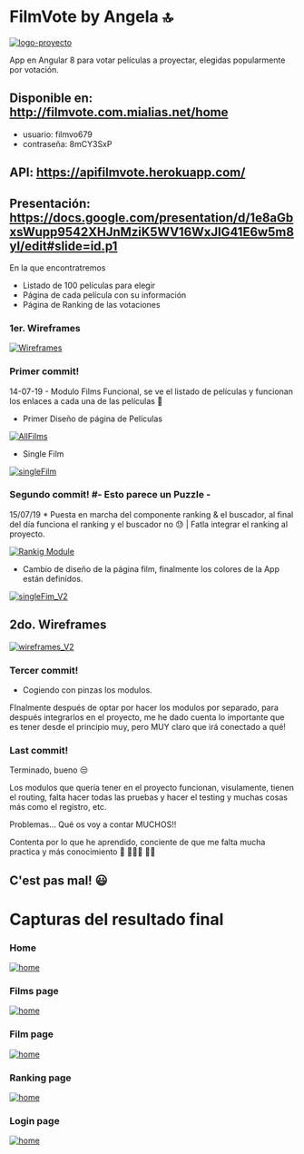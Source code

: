 # FilmVote by Angela 🔝

[![logo-proyecto](https://imgur.com/bbISOvd.jpg)](https://imgur.com/bbISOvd.jpg)

App en Angular 8 para votar películas a proyectar, elegidas popularmente por votación.

## Disponible en: http://filmvote.com.mialias.net/home
  * usuario: filmvo679 
  * contraseña: 8mCY3SxP
  
## API: https://apifilmvote.herokuapp.com/

## Presentación: https://docs.google.com/presentation/d/1e8aGbxsWupp9542XHJnMziK5WV16WxJlG41E6w5m8yI/edit#slide=id.p1


En la que encontratremos

  - Listado de 100 películas para elegir
  - Página de cada película con su información
  - Página de Ranking de las votaciones

### 1er. Wireframes

[![Wireframes](https://imgur.com/oXs9Zka.jpg)](https://imgur.com/oXs9Zka.jpg)

### Primer commit!

  14-07-19 - Modulo Films Funcional, se ve el listado de películas y funcionan los enlaces a cada una de las películas 🙂 

* Primer Diseño de página de Películas

[![AllFilms](https://imgur.com/0VEwWzs.jpg)](https://imgur.com/0VEwWzs.jpg)

* Single Film

[![singleFilm](https://imgur.com/bbkFpJe.jpg)](https://imgur.com/bbkFpJe.jpg)

### Segundo commit! #- Esto parece un Puzzle -

15/07/19 * Puesta en marcha del componente ranking & el buscador, al final del día funciona el ranking y el buscador no 😓 | Fatla integrar el ranking al proyecto.

[![Rankig Module](https://imgur.com/KWCpUyn.jpg)](https://imgur.com/KWCpUyn.jpg)

* Cambio de diseño de la página film, finalmente los colores de la App están definidos.

[![singleFim_V2](https://imgur.com/5PqDZnt.jpg)](https://imgur.com/5PqDZnt.jpg)

## 2do. Wireframes

[![wireframes_V2](https://imgur.com/AdDkjGj.jpg)](https://imgur.com/AdDkjGj.jpg)

### Tercer commit!

* Cogiendo con pinzas los modulos.

FInalmente después de optar por hacer los modulos por separado, para después integrarlos en el proyecto, me he dado cuenta lo importante que es tener desde el principio muy, pero MUY claro que irá conectado a qué!

### Last commit!

Terminado, bueno 😒

Los modulos que quería tener en el proyecto funcionan, visulamente, tienen el routing, falta hacer todas las pruebas y hacer el testing y muchas cosas más como el registro, etc.

Problemas... Qué os voy a contar MUCHOS!!

Contenta por lo que he aprendido, conciente de que me falta mucha practica y más conocimiento 💪 👩🏼‍💻 👯‍♀️

## C'est pas mal! 😃

# Capturas del resultado final

### Home

[![home](https://imgur.com/CkuAkGv.jpg)](https://imgur.com/CkuAkGv.jpg)

### Films page

[![home](https://imgur.com/kwZyAxe.jpg)](https://imgur.com/kwZyAxe.jpg)

### Film page

[![home](https://imgur.com/wOaMRA0.jpg)](https://imgur.com/wOaMRA0.jpg)

### Ranking page

[![home](https://imgur.com/t4mtllF.jpg)](https://imgur.com/t4mtllF.jpg)

### Login page

[![home](https://imgur.com/M3MiECs.jpg)](https://imgur.com/M3MiECs.jpg)





